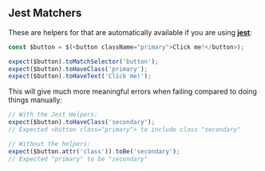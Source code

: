 ## Jest Matchers

These are helpers for that are automatically available if you are using [**jest**](https://jestjs.io/):

```js
const $button = $(<button className="primary">Click me!</button>);

expect($button).toMatchSelector('button');
expect($button).toHaveClass('primary');
expect($button).toHaveText('Click me!');
```

This will give much more meaningful errors when failing compared to doing things manually:

```js
// With the Jest Helpers:
expect($button).toHaveClass('secondary');
// Expected <button class="primary"> to include class "secondary"

// Without the helpers:
expect($button.attr('class')).toBe('secondary');
// Expected "primary" to be "secondary"
```
